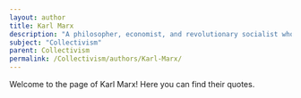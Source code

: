 ```yaml
---
layout: author
title: Karl Marx
description: "A philosopher, economist, and revolutionary socialist whose ideas about class struggle and collective ownership of the means of production are foundational to collectivist ideology."
subject: "Collectivism"
parent: Collectivism
permalink: /Collectivism/authors/Karl-Marx/
---
```


Welcome to the page of Karl Marx! Here you can find their quotes.
